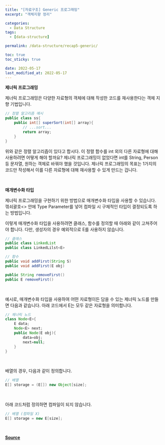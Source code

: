```yaml
---
title: "[자료구조] Generic 프로그래밍"
excerpt: "객체지향 정리"

categories:
  - Data Structure
tags:
  - [data-structure]

permalink: /data-structure/recap5-generic/

toc: true
toc_sticky: true

date: 2022-05-17
last_modified_at: 2022-05-17
---
```


**제너릭 프로그래밍**

 

제너릭 프로그래밍은 다양한 자료형의 객체에 대해 작성한 코드를 재사용한다는 객체 지향 기법입니다.

```java
// 정렬 알고리즘 예시
public class ss{
	public int[] superSort(int[] array){
		// ...sort...
		return array;
	}
}
```

위와 같은 정렬 알고리즘이 있다고 합시다. 이 정렬 함수를 int 외의 다른 자료형에 대해 사용하려면 어떻게 해야 할까요? 제너릭 프로그래밍이 없었다면 int를 String, Person 등 문자열, 원하는 객체로 바꿔야 했을 것입니다. 제너릭 프로그래밍의 목표는 1가지의 코드만 작성해서 이를 다른 자료형에 대해 재사용할 수 있게 만드는 겁니다.

<br>

**매개변수화 타입**

 

제너릭 프로그래밍을 구현하기 위한 방법으로 매개변수화 타입을 사용할 수 있습니다. 꺾쇠괄호<> 안에 Type Parameter를 넣어 컴파일 시 구체적인 타입이 결정되도록 하는 방법입니다.


이렇게 매개변수화 타입을 사용하려면 클래스, 함수를 정의할 때 아래와 같이 고쳐주어야 합니다. 다만, 생성자의 경우 예외적으로 E를 사용하지 않습니다. 

```java
// 클래스
public class LinkedList
public class LinkedLilst<E>

// 함수
public void addFirst(String S)
public void addFirst(E obj)

public String removeFirst()
public E removeFirst()
```
<br>

예시로, 매개변수화 타입을 사용하여 어떤 자료형이든 담을 수 있는 제너릭 노드를 만들면 다음과 같습니다. 아래 코드에서 E는 모두 같은 자료형을 의미합니다.

```java
// 제너릭 노드
class Node<E>{
	E data;
	Node<E> next;
	public Node(E obj){
		data=obj;
		next=null;
	}
}
```

<br>

배열의 경우, 다음과 같이 정의합니다.

```java
// 배열
E[] storage = (E[]) new Object[size];
```

<br>

아래 코드처럼 정의하면 컴파일이 되지 않습니다.

```java
// 배열 (컴파일 X)
E[] storage = new E[size];
```

<br>

[**Source**](https://www.boostcourse.org/cs204/joinLectures/145114)
